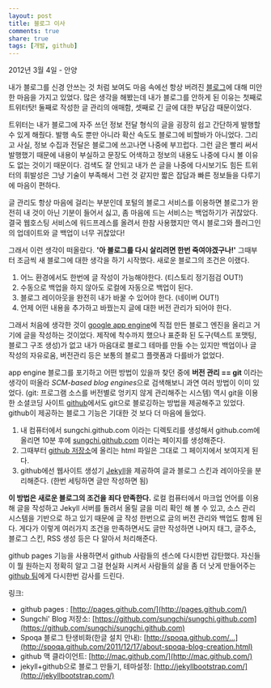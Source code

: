 ```yaml
---
layout: post
title: 블로그 이사
comments: true
share: true
tags: [개발, github]
---
```

<p class="meta">2012년 3월 4일 - 안양</p>

내가 블로그를 신경 안쓰는 것 처럼 보여도 마음 속에선 항상 버려진 [블로그](http://plan9.kr)에 대해 미안한 마음을 가지고 있었다. 많은 생각을 해봤는데 내가 블로그를 안하게 된 이유는 첫째로 트위터탓! 둘째로 작성한 글 관리의 애매함, 셋째로 긴 글에 대한 부담감 때문이었다.

트위터는 내가 블로그에 자주 쓰던 정보 전달 형식의 글을 굉장히 쉽고 간단하게 발행할 수 있게 해줬다. 발행 속도 뿐만 아니라 확산 속도도 블로그에 비할바가 아니었다. 그리고 사실, 정보 수집과 전달은 블로그에 쓰고나면 나중에 부끄럽다. 그런 글은 빨리 써서 발행했기 때문에 내용이 부실하고 문장도 어색하고 정보의 내용도 나중에 다시 볼 이유도 없는 것이기 때문이다. 검색도 잘 안되고 내가 쓴 글을 나중에 다시보기도 힘든 트위터의 휘발성은 그냥 기술이 부족해서 그런 것 같지만 짧은 잡담과 빠른 정보들을 다루기에 마음이 편하다. 

글 관리도 항상 마음에 걸리는 부분인데 포털의 블로그 서비스를 이용하면 블로그가 완전히 내 것이 아닌 기분이 들어서 싫고, 좀 마음에 드는 서비스는 백업하기가 귀찮았다. 결국 웹호스팅 서비스에 워드프레스를 올려서 한참 사용했지만 역시 블로그와 플러그인의 업데이트와 글 백업이 너무 귀찮았다! 

그래서 이런 생각이 떠올랐다. **'아 블로그를 다시 살리려면 한번 죽여야겠구나!'** 그때부터 조금씩 새 블로그에 대한 생각을 하기 시작했다. 새로운 블로그의 조건은 이랬다. 

1. 어느 환경에서도 한번에 글 작성이 가능해야한다. (티스토리 정기점검 OUT!)
2. 수동으로 백업을 하지 않아도 로컬에 자동으로 백업이 된다.
3. 블로그 레이아웃을 완전히 내가 바꿀 수 있어야 한다. (네이버 OUT!)
4. 언제 어떤 내용을 추가하고 바꿨는지 글에 대한 버전 관리가 되어야 한다. 

그래서 처음에 생각한 것이 [google app engine](http://code.google.com/intl/en/appengine/)에 직접 만든 블로그 엔진을 올리고 거기에 글을 작성하는 것이었다. 제작에 착수까지 했으나 표준화 된 도구(텍스트 포맷팅, 블로그 구조 생성)가 없고 내가 마음대로 블로그 테마를 만들 수는 있지만 백업이나 글 작성의 자유로움, 버전관리 등은 보통의 블로그 플랫폼과 다를바가 없었다.

app engine 블로그를 포기하고 어떤 방법이 있을까 찾던 중에 **버전 관리 == git** 이라는 생각이 떠올라 *SCM-based blog engines*으로 검색해보니 과연 여러 방법이 이미 있었다. (git: 프로그램 소스를 버전별로 엉키지 않게 관리해주는 시스템) 역시 git을 이용한 소셜코딩 사이트 [github](https://github.com/)에서도 git으로 블로깅하는 방법을 제공해주고 있었다. github이 제공하는 블로그 기능은 기대한 것 보다 더 마음에 들었다. 

1. 내 컴퓨터에서 sungchi.github.com 이라는 디렉토리를 생성해서 github.com에 올리면 10분 후에 [sungchi.github.com](http://sungchi.github.com) 이라는 페이지를 생성해준다. 
2. 그때부터 [github 저장소](https://github.com/sungchi/sungchi.github.com)에 올리는 html 파일은 그대로 그 페이지에서 보여지게 된다.
3. github에선 웹사이트 생성기 [Jekyll](https://github.com/mojombo/jekyll)을 제공하여 글과 블로그 스킨과 레이아웃을 분리해준다. (한번 세팅하면 글만 작성하면 됨)

**이 방법은 새로운 블로그의 조건을 죄다 만족한다.** 로컬 컴퓨터에서 마크업 언어를 이용해 글을 작성하고 Jekyll 서버를 돌려서 올릴 글을 미리 확인 해 볼 수 있고, 소스 관리 시스템을 기반으로 하고 있기 때문에 글 작성 한번으로 글의 버전 관리와 백업도 함께 된다. 게다가 이렇게 여러가지 조건을 만족하면서도 글만 작성하면 나머지 태그, 글주소, 블로그 스킨, RSS 생성 등은 다 알아서 처리해준다. 

github pages 기능을 사용하면서 github 사람들의 센스에 다시한번 감탄했다. 자신들이 뭘 원하는지 정확히 알고 그걸 현실화 시켜서 사람들의 삶을 좀 더 낫게 만들어주는 [github 팀](https://github.com/about)에게 다시한번 감사를 드린다. 

링크:

* github pages : [http://pages.github.com/](http://pages.github.com/)
* Sungchi' Blog 저장소: [https://github.com/sungchi/sungchi.github.com](https://github.com/sungchi/sungchi.github.com)
* Spoqa 블로그 탄생비화(한글 설치 안내): [http://spoqa.github.com/...](http://spoqa.github.com/2011/12/17/about-spoqa-blog-creation.html)
* github 맥 클라이언트: [http://mac.github.com/](http://mac.github.com/)
* jekyll+github으로 블로그 만들기, 테마설정: [http://jekyllbootstrap.com/](http://jekyllbootstrap.com/)
